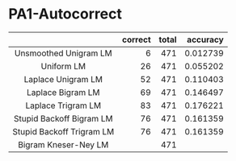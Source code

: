 # PA1-Autocorrect

| |correct|total | accuracy|
|:-:|--:|--:|--:|
|Unsmoothed Unigram LM |6 |471 |0.012739 |
|Uniform LM|26 |471 |0.055202 |
|Laplace Unigram LM |52 | 471| 0.110403 |
|Laplace Bigram LM|69 | 471| 0.146497 |
|Laplace Trigram LM|83 | 471| 0.176221 |
|Stupid Backoff Bigram LM| 76| 471|0.161359 |
|Stupid Backoff Trigram LM| 76| 471|0.161359 |
|Bigram Kneser-Ney LM| | 471| |
